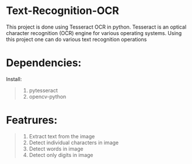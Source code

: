 # Text-Recognition-OCR
This project is done using Tesseract OCR in python. Tesseract is an optical character recognition (OCR) engine for various operating systems. Using this project one can do various text recognition operations

# **Dependencies:**
Install:
>1. pytesseract<br/>
>2. opencv-python


# **Featrures:**

>1. Extract text from the image<br/>
>2. Detect individual characters in image<br/>
>3. Detect words in image<br/>
>4. Detect only digits in image<br/>
